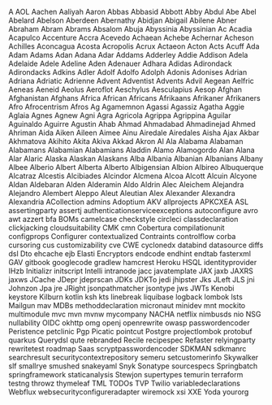 A AOL Aachen Aaliyah Aaron Abbas Abbasid Abbott Abby Abdul
Abe Abel Abelard Abelson Aberdeen Abernathy Abidjan Abigail Abilene Abner
Abraham Abram Abrams Absalom Abuja Abyssinia Abyssinian Ac Acadia Acapulco
Accenture Accra Acevedo Achaean Achebe Achernar Acheson Achilles Aconcagua Acosta
Acropolis Acrux Actaeon Acton Acts Acuff Ada Adam Adams Adan
Adana Adar Addams Adderley Addie Addison Adela Adelaide Adele Adeline
Aden Adenauer Adhara Adidas Adirondack Adirondacks Adkins Adler Adolf Adolfo
Adolph Adonis Adonises Adrian Adriana Adriatic Adrienne Advent Adventist Advents
Advil Aegean Aelfric Aeneas Aeneid Aeolus Aeroflot Aeschylus Aesculapius Aesop
Afghan Afghanistan Afghans Africa African Africans Afrikaans Afrikaner Afrikaners Afro
Afrocentrism Afros Ag Agamemnon Agassi Agassiz Agatha Aggie Aglaia Agnes
Agnew Agni Agra Agricola Agrippa Agrippina Aguilar Aguinaldo Aguirre Agustin
Ahab Ahmad Ahmadabad Ahmadinejad Ahmed Ahriman Aida Aiken Aileen Aimee
Ainu Airedale Airedales Aisha Ajax Akbar Akhmatova Akihito Akita Akiva
Akkad Akron Al Ala Alabama Alabaman Alabamans Alabamian Alabamians Aladdin
Alamo Alamogordo Alan Alana Alar Alaric Alaska Alaskan Alaskans Alba
Albania Albanian Albanians Albany Albee Alberio Albert Alberta Alberto Albigensian
Albion Albireo Albuquerque Alcatraz Alcestis Alcibiades Alcindor Alcmena Alcoa Alcott
Alcuin Alcyone Aldan Aldebaran Alden Alderamin Aldo Aldrin Alec Aleichem
Alejandra Alejandro Alembert Aleppo Aleut Aleutian Alex Alexander Alexandra Alexandria
ACollection
admins
Adoptium
AKV
allprojects
APKCXEA
ASL
assertingparty
assertj
authenticationserviceexceptions
autoconfigure
avro
awt
azzert
bfa
BOMs
camelcase
checkstyle
circleci
classdeclaration
clickjacking
cloudsuitability
CMK
cmn
Cobertura
compilationunit
configprops
Configurer
contextualized
Contraints
controlflow
corba
cursoring
cus
customizability
cve
CWE
cyclonedx
databind
datasource
diffs
dsl
Dto
ehcache
ejb
Elasti
Encryptors
endcode
endhint
endtab
fasterxml
GAV
gitbook
googlecode
gradlew
hamcrest
Heroku
HSQL
identityprovider
IHzb
Initializr
initscript
Intelli
intranode
jacc
javatemplate
JAX
jaxb
JAXRS
jaxws
JCache
JDepr
jdeprscan
JDKs
JDKTo
jedi
jhipster
Jks
JLeft
JLS
jni
Johnzon
Jpa
jre
JRight
jsonpathmatcher
jsontype
jws
JWTs
Kenobi
keystore
Kilburn
kotlin
ksh
kts
linebreak
liquibase
logback
lombok
lsts
Mailgun
mav
MDBs
methoddeclaration
micronaut
minidev
mnt
mockito
multimodule
mvc
mvn
mvnw
mycompany
NACHA
netflix
nimbusds
nio
NSG
nullability
OIDC
okhttp
omg
openj
openrewrite
owasp
passwordencoder
Peristence
petclinic
Pgp
Picatic
pointcut
Postgre
projectlombok
protobuf
quarkus
Querydsl
qute
rebranded
Recile
recipespec
Refaster
relyingparty
rewritetest
roadmap
Saas
scryptpasswordencoder
SDKMAN
sdkmanrc
searchresult
securitycontextrepository
semeru
setcustomerinfo
Skywalker
slf
smallrye
smushed
snakeyaml
Snyk
Sonatype
sourcespecs
Springbatch
springframework
staticanalysis
Stewjon
supertypes
temurin
terraform
testng
throwz
thymeleaf
TML
TODOs
TVP
Twilio
variabledeclarations
Webflux
websecurityconfigureradapter
wiremock
xsi
XXE
Yoda
yourorg
